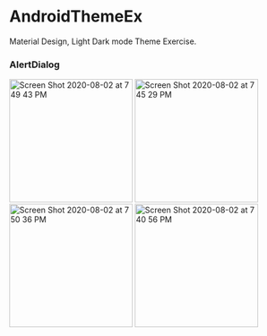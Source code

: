# AndroidThemeEx
Material Design, Light Dark mode Theme Exercise.

### AlertDialog 
<img width="220" alt="Screen Shot 2020-08-02 at 7 49 43 PM" src="https://user-images.githubusercontent.com/1282659/89136453-7d28ea00-d4f9-11ea-9bb8-f1748f95baab.png"> <img width="220" alt="Screen Shot 2020-08-02 at 7 45 29 PM" src="https://user-images.githubusercontent.com/1282659/89136454-7ef2ad80-d4f9-11ea-96c0-2f575a5fc5ce.png"> <img width="220" alt="Screen Shot 2020-08-02 at 7 50 36 PM" src="https://user-images.githubusercontent.com/1282659/89136457-80bc7100-d4f9-11ea-9eb0-4d3625192cc8.png"> <img width="220" alt="Screen Shot 2020-08-02 at 7 40 56 PM" src="https://user-images.githubusercontent.com/1282659/89136460-831ecb00-d4f9-11ea-9a1a-265785fca485.png">


